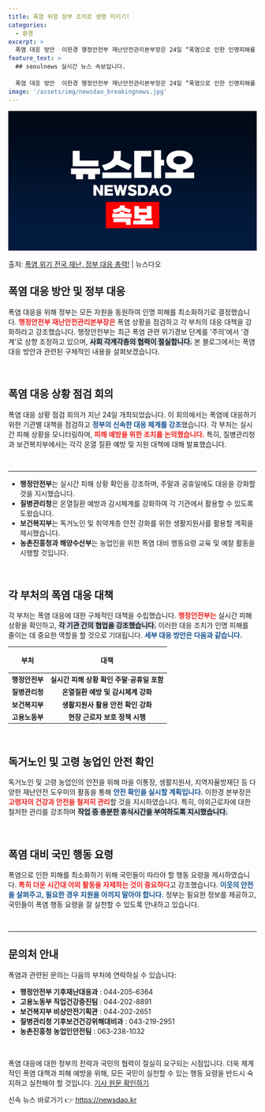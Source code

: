 ```yaml
---
title: 폭염 위험 정부 조치로 생명 지키기!
categories:
  - 환경
excerpt: >
  폭염 대응 방안  이한경 행정안전부 재난안전관리본부장은 24일 “폭염으로 인한 인명피해를 최소화할 수 있도록…
feature_text: >
  ## seoulnews 실시간 뉴스 속보입니다.

  폭염 대응 방안  이한경 행정안전부 재난안전관리본부장은 24일 “폭염으로 인한 인명피해를 최소화할 수 있도록…
image: '/assets/img/newsdao_breakingnews.jpg'
---
```


![뉴스다오 속보](/assets/img/newsdao_breakingnews.jpg)

<p>출처: <a href="https://newsdao.kr/5038" rel="dofollow">폭염 위기 전국 재난, 정부 대응 총력!</a> | 뉴스다오</p>

<h2 data-ke-size="size26">폭염 대응 방안 및 정부 대응</h2>

<p data-ke-size="size16">폭염 대응을 위해 정부는 모든 자원을 동원하여 인명 피해를 최소화하기로 결정했습니다. <b><span style="color: #ee2323;">행정안전부 재난안전관리본부장은</span></b> 폭염 상황을 점검하고 각 부처의 대응 대책을 강화하라고 강조했습니다. 행정안전부는 최근 폭염 관련 위기경보 단계를 ‘주의’에서 ‘경계’로 상향 조정하고 있으며, <b><span style="background-color: #21538527;">사회 각계각층의 협력이 절실합니다.</span></b> 본 블로그에서는 폭염 대응 방안과 관련된 구체적인 내용을 살펴보겠습니다.</p>

<p data-ke-size="size16">&nbsp;</p>

<h2 data-ke-size="size26">폭염 대응 상황 점검 회의</h2>

<p data-ke-size="size16">폭염 대응 상황 점검 회의가 지난 24일 개최되었습니다. 이 회의에서는 폭염에 대응하기 위한 기관별 대책을 점검하고 <b><span style="color: #1a5490;">정부의 신속한 대응 체계를 강조</span></b>했습니다. 각 부처는 실시간 피해 상황을 모니터링하며, <b><span style="color: #ee2323;">피해 예방을 위한 조치를 논의했습니다.</span></b> 특히, 질병관리청과 보건복지부에서는 각각 온열 질환 예방 및 지원 대책에 대해 발표했습니다.</p>

<p data-ke-size="size16">&nbsp;</p>

<hr>

<ul>
    <li><b>행정안전부</b>는 실시간 피해 상황 확인을 강조하며, 주말과 공휴일에도 대응을 강화할 것을 지시했습니다.</li>
    <li><b>질병관리청</b>은 온열질환 예방과 감시체계를 강화하여 각 기관에서 활용할 수 있도록 도왔습니다.</li>
    <li><b>보건복지부</b>는 독거노인 및 취약계층 안전 강화를 위한 생활지원사를 활용할 계획을 제시했습니다.</li>
    <li><b>농촌진흥청과 해양수산부</b>는 농업인을 위한 폭염 대비 행동요령 교육 및 예찰 활동을 시행할 것입니다.</li>
</ul>

<p data-ke-size="size16">&nbsp;</p>

<h2 data-ke-size="size26">각 부처의 폭염 대응 대책</h2>

<p data-ke-size="size16">각 부처는 폭염 대응에 대한 구체적인 대책을 수립했습니다. <b><span style="color: #ee2323;">행정안전부는</span></b> 실시간 피해 상황을 확인하고, <b><span style="background-color: #21538527;">각 기관 간의 협업을 강조했습니다.</span></b> 이러한 대응 조치가 인명 피해를 줄이는 데 중요한 역할을 할 것으로 기대됩니다. <b><span style="color: #1a5490;">세부 대응 방안은 다음과 같습니다.</span></b></p>

<table>
    <thead>
        <tr>
            <th style="text-align: center; height: 45px;"><b>부처</b></th>
            <th style="text-align: center; height: 45px;"><b>대책</b></th>
        </tr>
    </thead>
    <tbody>
        <tr>
            <td style="text-align: center; height: 17px;"><b>행정안전부</b></td>
            <td style="text-align: center; height: 17px;"><b>실시간 피해 상황 확인 주말·공휴일 포함</b></td>
        </tr>
        <tr>
            <td style="text-align: center; height: 17px;"><b>질병관리청</b></td>
            <td style="text-align: center; height: 17px;"><b>온열질환 예방 및 감시체계 강화</b></td>
        </tr>
        <tr>
            <td style="text-align: center; height: 17px;"><b>보건복지부</b></td>
            <td style="text-align: center; height: 17px;"><b>생활지원사 활용 안전 확인 강화</b></td>
        </tr>
        <tr>
            <td style="text-align: center; height: 17px;"><b>고용노동부</b></td>
            <td style="text-align: center; height: 17px;"><b>현장 근로자 보호 정책 시행</b></td>
        </tr>
    </tbody>
</table>

<p data-ke-size="size16">&nbsp;</p>

<h2 data-ke-size="size26">독거노인 및 고령 농업인 안전 확인</h2>

<p data-ke-size="size16">독거노인 및 고령 농업인의 안전을 위해 마을 이통장, 생활지원사, 지역자율방재단 등 다양한 재난안전 도우미의 활동을 통해 <b><span style="color: #1a5490;">안전 확인을 실시할 계획입니다.</span></b> 이한경 본부장은 <b><span style="color: #ee2323;">고령자의 건강과 안전을 철저히 관리</span></b>할 것을 지시하였습니다. 특히, 야외근로자에 대한 철저한 관리를 강조하며 <b><span style="background-color: #21538527;">작업 중 충분한 휴식시간을 부여하도록 지시했습니다.</span></b></p>

<p data-ke-size="size16">&nbsp;</p>

<h2 data-ke-size="size26">폭염 대비 국민 행동 요령</h2>

<p data-ke-size="size16">폭염으로 인한 피해를 최소화하기 위해 국민들이 따라야 할 행동 요령을 제시하였습니다. <b><span style="color: #ee2323;">특히 더운 시간대 야외 활동을 자제하는 것이 중요하다</span></b>고 강조했습니다. <b><span style="color: #1a5490;">이웃의 안전을 살펴주고, 필요한 경우 지원을 아끼지 말아야 합니다.</span></b> 정부는 필요한 정보를 제공하고, 국민들이 폭염 행동 요령을 잘 실천할 수 있도록 안내하고 있습니다.</p>

<p data-ke-size="size16">&nbsp;</p>

<hr>

<h2 data-ke-size="size26">문의처 안내</h2>

<p data-ke-size="size16">폭염과 관련된 문의는 다음의 부처에 연락하실 수 있습니다:</p>

<ul>
    <li><b>행정안전부 기후재난대응과</b> : 044-205-6364</li>
    <li><b>고용노동부 직업건강증진팀</b> : 044-202-8891</li>
    <li><b>보건복지부 비상안전기획관</b> : 044-202-2651</li>
    <li><b>질병관리청 기후보건건강위해대비과</b> : 043-219-2951</li>
    <li><b>농촌진흥청 농업인안전팀</b> : 063-238-1032</li>
</ul>

<p data-ke-size="size16">&nbsp;</p>

<p data-ke-size="size16">폭염 대응에 대한 정부의 전략과 국민의 협력이 절실히 요구되는 시점입니다. 더욱 체계적인 폭염 대책과 피해 예방을 위해, 모든 국민이 실천할 수 있는 행동 요령을 반드시 숙지하고 실천해야 할 것입니다. <a href="https://newsdao.kr/5038">기사 원문 확인하기</a></p> 

신속 뉴스 바로가기 👉 <a href="https://newsdao.kr" rel="dofollow">https://newsdao.kr</a>


